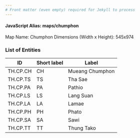 ```yaml
---
# Front matter (even empty) required for Jekyll to process
---
```


#### JavaScript Alias: maps/chumphon

Map Name: Chumphon
Dimensions (Width x Height): 545x974

### List of Entities

| ID       | Short label | Label           |
| -------- | ----------- | --------------- |
| TH.CP.CH | CH          | Mueang Chumphon |
| TH.CP.TS | TS          | Tha Sae         |
| TH.CP.PA | PA          | Pathio          |
| TH.CP.LS | LS          | Lang Suan       |
| TH.CP.LA | LA          | Lamae           |
| TH.CP.PH | PH          | Phato           |
| TH.CP.SA | SA          | Sawi            |
| TH.CP.TT | TT          | Thung Tako      |

